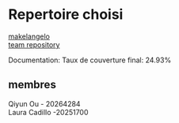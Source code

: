 # Repertoire choisi
[makelangelo](https://github.com/umontreal-diro/IFT3913/blob/main/cas-etude.md#makelangelo)   <br> 
[team repository](https://github.com/lauracadillo/Makelangelo-software)  <br>

Documentation: 
Taux de couverture final: 24.93%

## membres
Qiyun Ou - 20264284 <br>
Laura Cadillo -20251700  <br>
